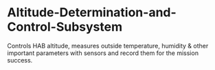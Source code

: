 # Altitude-Determination-and-Control-Subsystem
Controls HAB altitude, measures outside temperature, humidity &amp; other important parameters with sensors and record them for the mission success.
